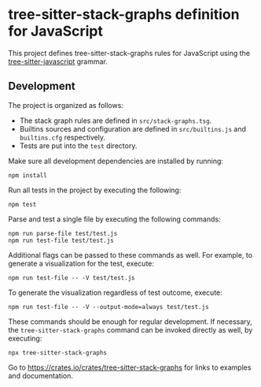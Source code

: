 # tree-sitter-stack-graphs definition for JavaScript

This project defines tree-sitter-stack-graphs rules for JavaScript using the [tree-sitter-javascript](https://www.npmjs.com/package/tree-sitter-javascript) grammar.

## Development

The project is organized as follows:

- The stack graph rules are defined in `src/stack-graphs.tsg`.
- Builtins sources and configuration are defined in `src/builtins.js` and `builtins.cfg` respectively.
- Tests are put into the `test` directory.

Make sure all development dependencies are installed by running:

    npm install

Run all tests in the project by executing the following:

    npm test

Parse and test a single file by executing the following commands:

    npm run parse-file test/test.js
    npm run test-file test/test.js

Additional flags can be passed to these commands as well. For example, to generate a visualization for the test, execute:

    npm run test-file -- -V test/test.js

To generate the visualization regardless of test outcome, execute:

    npm run test-file -- -V --output-mode=always test/test.js

These commands should be enough for regular development. If necessary, the `tree-sitter-stack-graphs` command can be invoked directly as well, by executing:

    npx tree-sitter-stack-graphs

Go to https://crates.io/crates/tree-sitter-stack-graphs for links to examples and documentation.
